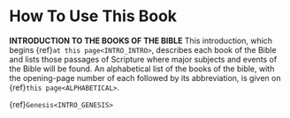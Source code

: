 # How To Use This Book

**INTRODUCTION TO THE BOOKS OF THE BIBLE** This introduction, which begins {ref}`at this page<INTRO_INTRO>`, describes each book of the Bible and lists those passages of Scripture where major subjects and events of the Bible will be found. An alphabetical list of the books of the bible, with the opening-page number of each followed by its abbreviation, is given on {ref}`this page<ALPHABETICAL>`.


{ref}`Genesis<INTRO_GENESIS>`